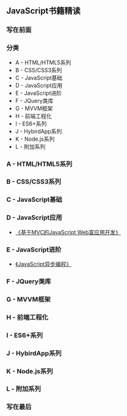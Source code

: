## JavaScript书籍精读

### 写在前面

### 分类
* A - HTML/HTML5系列
* B - CSS/CSS3系列
* C - JavaScript基础
* D - JavaScript应用
* E - JavaScript进阶
* F - JQuery类库
* G - MVVM框架
* H - 前端工程化
* I - ES6+系列
* J - HybirdApp系列
* K - Node.js系列
* L - 附加系列

### A - HTML/HTML5系列


### B - CSS/CSS3系列


### C - JavaScript基础


### D - JavaScript应用
- [《基于MVC的JavaScript Web富应用开发》](./D.《基于MVC的JavaScript%20Web富应用开发》_Alex%20MacCaw_李晶等.md)

### E - JavaScript进阶
- [《JavaScript异步编程》](./E.《JavaScript异步编程》_Trevor%20Burnham_许青松.md)

### F - JQuery类库


### G - MVVM框架


### H - 前端工程化


### I - ES6+系列


### J - HybirdApp系列


### K - Node.js系列


### L - 附加系列


### 写在最后